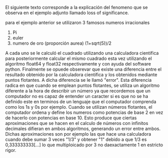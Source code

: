 El siguiente texto corresponde a la explicación del fenomeno que se observa en el ejemplo adjunto llamado loss of significance.

para el ejemplo anterior se utilizaron 3 famosos numeros irracionales
  1) Pi
  2) euler
  3) numero de oro (proporción aurea) (1+sqrt(5))/2
  
   A cada uno se le calculó el cuadrado utilizando una calculadora cientifica para posteriormente calcular el mismo cuadrado esta vez utilizando el algoritmo float64 y float32 respectivamente y con ayuda del software python. Finalmente se opuede obserevar que existe una diferencia entre el resultado obtenido por la calculadora cientifica y los obtenidos mediante puntos flotantes. A dicha diferencia se le llamó "error".
   Esta diferencia radica en que cuando se emplean puntos flotantes, se utiliza un algoritmo diferente a la hora de describir un número ya que recordemos que un computador no es capaz de entender un caracter si es que no se ha definido este en terminos de un lenguaje que el computador comprenda como los 1s y 0s por ejemplo. Cuando se utilizan números flotantes, el computador ordena y define los numeros como potencias de base 2 en vez de hacerlo con potencias en base 10. Esto produce que ciertas aproximaciones que se hacen en el calculo de números con infinitos decimales difieran en ambos algoritmos, generando un error entre ambos. Dichas aproximaciones son por ejemplo las que hace una calculadora cuando debe sumar 3 veces "1/3" y obtener "1" debido a que 1/3 es 0,333333333[...] lo que multiploicado por 3 no daexactamente 1 en estricto rigor.
